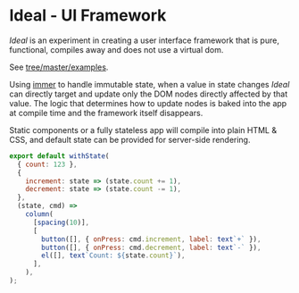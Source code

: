 # Ideal - UI Framework

_Ideal_ is an experiment in creating a user interface framework that is pure, functional, compiles away and does not use a virtual dom.

See [tree/master/examples](examples).

Using [immer](https://immerjs.github.io/immer) to handle immutable state, when a value in state changes _Ideal_ can directly target and update only the DOM nodes directly affected by that value. The logic that determines how to update nodes is baked into the app at compile time and the framework itself disappears.

Static components or a fully stateless app will compile into plain HTML & CSS, and default state can be provided for server-side rendering.

```js
export default withState(
  { count: 123 },
  {
    increment: state => (state.count += 1),
    decrement: state => (state.count -= 1),
  },
  (state, cmd) =>
    column(
      [spacing(10)],
      [
        button([], { onPress: cmd.increment, label: text`+` }),
        button([], { onPress: cmd.decrement, label: text`-` }),
        el([], text`Count: ${state.count}`),
      ],
    ),
);
```
